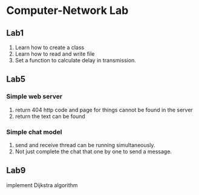 # Computer-Network Lab

## Lab1
1. Learn how to create a class
2. Learn how to read and write file
3. Set a function to calculate delay in transmission.

## Lab5
### Simple web server 
1. return 404 http code and page for things cannot be found in the server
2. return the text can be found

### Simple chat model
1. send and receive thread can be running simultaneously.
2. Not just complete the chat that one by one to send a message.

## Lab9
implement Dijkstra algorithm